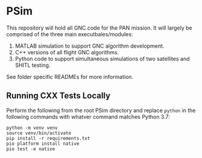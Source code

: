 
# PSim

This repository will hold all GNC code for the PAN mission. It will largely be
comprised of the three main executbales/modules:

 1. MATLAB simulation to support GNC algorithm development.
 2. C++ versions of all flight GNC algorithms.
 3. Python code to support simultaneous simulations of two satellites and SHITL
    testing.

See folder specific READMEs for more information.

## Running CXX Tests Locally

Perform the following from the root PSim directory and replace `python` in the following commands with whatver command matches Python 3.7:

    python -m venv venv
    source venv/bin/activate
    pip install -r requirements.txt
    pio platform install native
    pio test -e native
